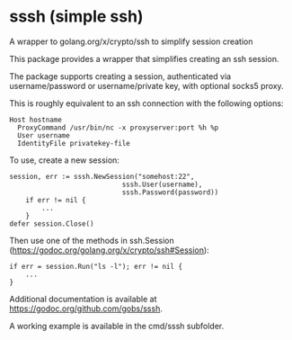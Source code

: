 # sssh (simple ssh)
A wrapper to golang.org/x/crypto/ssh to simplify session creation

This package provides a wrapper that simplifies creating an ssh session.

The package supports creating a session, authenticated via username/password
or username/private key, with optional socks5 proxy.

This is roughly equivalent to an ssh connection with the following options:

    Host hostname
      ProxyCommand /usr/bin/nc -x proxyserver:port %h %p
      User username
      IdentityFile privatekey-file
  
To use, create a new session:

	session, err := sssh.NewSession("somehost:22",
		                        sssh.User(username),
		                        sssh.Password(password))
        if err != nil {
            ...
        }
	defer session.Close()

Then use one of the methods in ssh.Session (https://godoc.org/golang.org/x/crypto/ssh#Session):

	if err = session.Run("ls -l"); err != nil {
		...
	}

Additional documentation is available at https://godoc.org/github.com/gobs/sssh.

A working example is available in the cmd/sssh subfolder.
